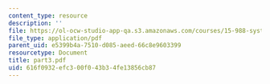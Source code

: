 ```yaml
---
content_type: resource
description: ''
file: https://ol-ocw-studio-app-qa.s3.amazonaws.com/courses/15-988-system-dynamics-self-study-fall-1998-spring-1999/616f0932efc300f043b34fe13856cb87_part3.pdf
file_type: application/pdf
parent_uid: e5399b4a-7510-d085-aeed-66c8e9603399
resourcetype: Document
title: part3.pdf
uid: 616f0932-efc3-00f0-43b3-4fe13856cb87
---
```

